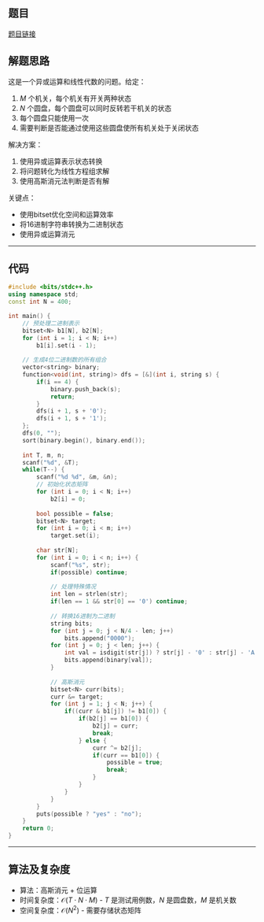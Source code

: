 ## 题目
[题目链接](https://www.nowcoder.com/practice/2bbd901fc9d94b1ca323912eb493dc7e?tpId=182&tqId=327551&sourceUrl=/exam/oj&channenl=wgithub&fromPut=wgithub)

## 解题思路

这是一个异或运算和线性代数的问题。给定：
1. $M$ 个机关，每个机关有开关两种状态
2. $N$ 个圆盘，每个圆盘可以同时反转若干机关的状态
3. 每个圆盘只能使用一次
4. 需要判断是否能通过使用这些圆盘使所有机关处于关闭状态

解决方案：
1. 使用异或运算表示状态转换
2. 将问题转化为线性方程组求解
3. 使用高斯消元法判断是否有解

关键点：
- 使用bitset优化空间和运算效率
- 将16进制字符串转换为二进制状态
- 使用异或运算消元

---

## 代码

``` cpp []
#include <bits/stdc++.h>
using namespace std;
const int N = 400;

int main() {
    // 预处理二进制表示
    bitset<N> b1[N], b2[N];
    for (int i = 1; i < N; i++) 
        b1[i].set(i - 1);
    
    // 生成4位二进制数的所有组合
    vector<string> binary;
    function<void(int, string)> dfs = [&](int i, string s) {
        if(i == 4) {
            binary.push_back(s);
            return;
        }
        dfs(i + 1, s + '0');
        dfs(i + 1, s + '1');
    };
    dfs(0, "");
    sort(binary.begin(), binary.end());
    
    int T, m, n;
    scanf("%d", &T);
    while(T--) {
        scanf("%d %d", &m, &n);
        // 初始化状态矩阵
        for (int i = 0; i < N; i++) 
            b2[i] = 0;
        
        bool possible = false;
        bitset<N> target;
        for (int i = 0; i < m; i++) 
            target.set(i);
            
        char str[N];
        for (int i = 0; i < n; i++) {
            scanf("%s", str);
            if(possible) continue;
            
            // 处理特殊情况
            int len = strlen(str);
            if(len == 1 && str[0] == '0') continue;
            
            // 转换16进制为二进制
            string bits;
            for (int j = 0; j < N/4 - len; j++) 
                bits.append("0000");
            for (int j = 0; j < len; j++) {
                int val = isdigit(str[j]) ? str[j] - '0' : str[j] - 'A' + 10;
                bits.append(binary[val]);
            }
            
            // 高斯消元
            bitset<N> curr(bits);
            curr &= target;
            for (int j = 1; j < N; j++) {
                if((curr & b1[j]) != b1[0]) {
                    if(b2[j] == b1[0]) {
                        b2[j] = curr;
                        break;
                    } else {
                        curr ^= b2[j];
                        if(curr == b1[0]) {
                            possible = true;
                            break;
                        }
                    }
                }
            }
        }
        puts(possible ? "yes" : "no");
    }
    return 0;
}
```

---

## 算法及复杂度
- 算法：高斯消元 + 位运算  
- 时间复杂度：$\mathcal{O}(T \cdot N \cdot M)$ - $T$ 是测试用例数，$N$ 是圆盘数，$M$ 是机关数  
- 空间复杂度：$\mathcal{O}(N^2)$ - 需要存储状态矩阵
